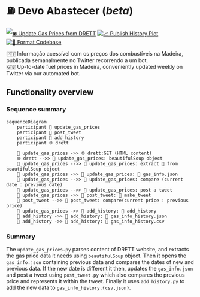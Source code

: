 # ⛽️ Devo Abastecer (_beta_)

[![⛽️ Update Gas Prices from DRETT](https://github.com/carlosrsabreu/devo-abastecer/actions/workflows/update_gas_prices.yml/badge.svg?branch=main)](https://github.com/carlosrsabreu/devo-abastecer/actions/workflows/update_gas_prices.yml)
[![📈 Publish History Plot](https://github.com/carlosrsabreu/devo-abastecer/actions/workflows/post_plot_history.yml/badge.svg?branch=main)](https://github.com/carlosrsabreu/devo-abastecer/actions/workflows/post_plot_history.yml)
[![💅 Format Codebase](https://github.com/carlosrsabreu/devo-abastecer/actions/workflows/format_codebase.yml/badge.svg?branch=main)](https://github.com/carlosrsabreu/devo-abastecer/actions/workflows/format_codebase.yml)

🇵🇹 Informação acessível com os preços dos combustíveis na Madeira, publicada semanalmente no Twitter recorrendo a um bot.<br> 🇬🇧 Up-to-date fuel prices in Madeira, conveniently updated weekly on Twitter via our automated bot.

## Functionality overview

### Sequence summary

```mermaid
sequenceDiagram
    participant 🐍 update_gas_prices
    participant 🐍 post_tweet
    participant 🐍 add_history
    participant 🌐 drett

    🐍 update_gas_prices ->> 🌐 drett:GET (HTML content)
    🌐 drett -->> 🐍 update_gas_prices: beautifulSoup object
    🐍 update_gas_prices -->> 🐍 update_gas_prices: extract 📄 from beautifulSoup object
    🐍 update_gas_prices ->> 🐍 update_gas_prices: 💾 gas_info.json
    🐍 update_gas_prices -->> 🐍 update_gas_prices: compare (current date : previous date)
    🐍 update_gas_prices -->> 🐍 update_gas_prices: post a tweet
    🐍 update_gas_prices ->> 🐍 post_tweet: 📄 make_tweet
    🐍 post_tweet -->> 🐍 post_tweet: compare(current price : previous price)
    🐍 update_gas_prices ->> 🐍 add_history: 📄 add_history
    🐍 add_history ->> 🐍 add_history: 💾 gas_info_history.json
    🐍 add_history ->> 🐍 add_history: 💾 gas_info_history.csv

```

### Summary

The `update_gas_prices.py` parses content of DRETT website, and extracts the gas price data it needs using `beautifulSoup` object. Then it opens the `gas_info.json` containing previous data and compares the dates of new and previous data. If the new date is different it then, updates the `gas_info.json` and post a tweet using `post_tweet.py` which also compares the previous price and represents it within the tweet. Finally it uses `add_history.py` to add the new data to `gas_info_history.{csv,json}`.
